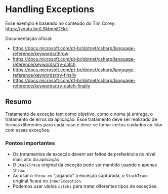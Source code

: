 # Handling Exceptions

Esse exemplo é baseado no conteúdo do Tim Corey: https://youtu.be/LSkbnpjCEkk

Documentação oficial: 
 - https://docs.microsoft.com/pt-br/dotnet/csharp/language-reference/keywords/throw
 - https://docs.microsoft.com/pt-br/dotnet/csharp/language-reference/keywords/try-catch
 - https://docs.microsoft.com/pt-br/dotnet/csharp/language-reference/keywords/try-finally
 - https://docs.microsoft.com/pt-br/dotnet/csharp/language-reference/keywords/try-catch-finally

## Resumo

Tratamento de exceção tem como objetivo, como o nome já entrega, o tratamento de erros da aplicação. Esse tratamento deve ser realizado de formas diferentes para cada caso e deve-se tomar certos cuidados ao lidar com essas exceções.

### Pontos importantes

- Os tratamentos de exceção devem ser feitos de preferência no nível mais alto da aplicação.
- O `StackTrace` original da exceção pode ser mantido usando o apenas `throw`.
- Ao usar o `throw ex` "jogando" a exceção capturada, o `StackTrace` original ficará no `InnerException`.
- Podemos usar vários `catchs` para tratar diferentes tipos de exceções.
